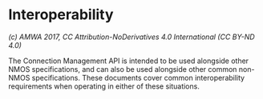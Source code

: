 # Interoperability

_(c) AMWA 2017, CC Attribution-NoDerivatives 4.0 International (CC BY-ND 4.0)_

The Connection Management API is intended to be used alongside other NMOS specifications, and can also be used alongside other common non-NMOS specifications. These documents cover common interoperability requirements when operating in either of these situations.
